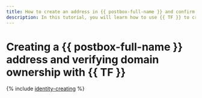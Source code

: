 ```yaml
---
title: How to create an address in {{ postbox-full-name }} and confirm your domain ownership using {{ TF }}
description: In this tutorial, you will learn how to use {{ TF }} to create an address in {{ postbox-name }} and confirm your domain ownership for sending emails.
---
```


# Creating a {{ postbox-full-name }} address and verifying domain ownership with {{ TF }}

{% include [identity-creating](../../_tutorials/serverless/identity-creating.md) %}
